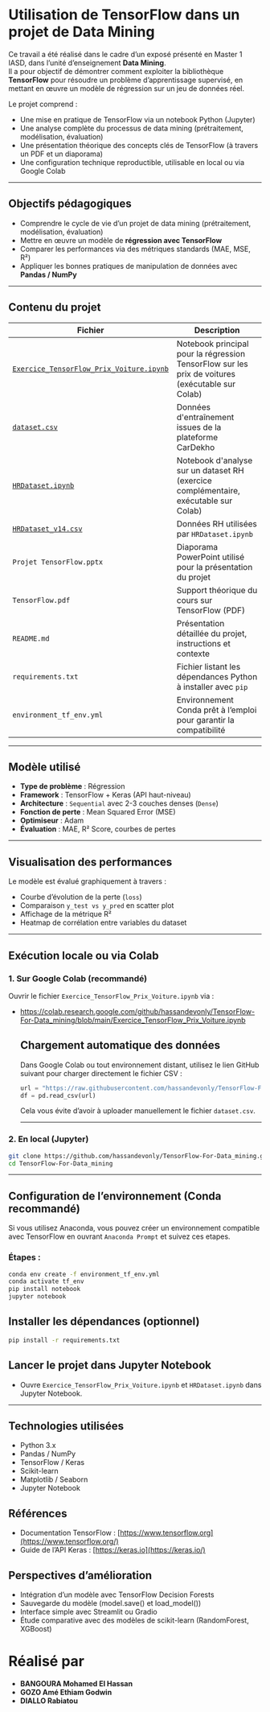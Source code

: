 # Utilisation de TensorFlow dans un projet de Data Mining

Ce travail a été réalisé dans le cadre d’un exposé présenté en Master 1 IASD, dans l’unité d’enseignement **Data Mining**.  
Il a pour objectif de démontrer comment exploiter la bibliothèque **TensorFlow** pour résoudre un problème d’apprentissage supervisé, en mettant en œuvre un modèle de régression sur un jeu de données réel.

Le projet comprend :
- Une mise en pratique de TensorFlow via un notebook Python (Jupyter)
- Une analyse complète du processus de data mining (prétraitement, modélisation, évaluation)
- Une présentation théorique des concepts clés de TensorFlow (à travers un PDF et un diaporama)
- Une configuration technique reproductible, utilisable en local ou via Google Colab
---
## Objectifs pédagogiques

- Comprendre le cycle de vie d’un projet de data mining (prétraitement, modélisation, évaluation)
- Mettre en œuvre un modèle de **régression avec TensorFlow**
- Comparer les performances via des métriques standards (MAE, MSE, R²)
- Appliquer les bonnes pratiques de manipulation de données avec **Pandas / NumPy**

---

## Contenu du projet

| Fichier | Description |
|--------|-------------|
| [`Exercice_TensorFlow_Prix_Voiture.ipynb`](https://colab.research.google.com/github/hassandevonly/TensorFlow-For-Data_mining/blob/main/Exercice_TensorFlow_Prix_Voiture.ipynb) | Notebook principal pour la régression TensorFlow sur les prix de voitures (exécutable sur Colab) |
| [`dataset.csv`](https://raw.githubusercontent.com/hassandevonly/TensorFlow-For-Data_mining/main/dataset.csv) | Données d'entraînement issues de la plateforme CarDekho |
| [`HRDataset.ipynb`](https://colab.research.google.com/github/hassandevonly/TensorFlow-For-Data_mining/blob/main/HRDataset.ipynb) | Notebook d'analyse sur un dataset RH (exercice complémentaire, exécutable sur Colab) |
| [`HRDataset_v14.csv`](https://raw.githubusercontent.com/hassandevonly/TensorFlow-For-Data_mining/main/HRDataset_v14.csv) | Données RH utilisées par `HRDataset.ipynb` |
| `Projet TensorFlow.pptx` | Diaporama PowerPoint utilisé pour la présentation du projet |
| `TensorFlow.pdf` | Support théorique du cours sur TensorFlow (PDF) |
| `README.md` | Présentation détaillée du projet, instructions et contexte |
| `requirements.txt` | Fichier listant les dépendances Python à installer avec `pip` |
| `environment_tf_env.yml` | Environnement Conda prêt à l’emploi pour garantir la compatibilité |



---

## Modèle utilisé

- **Type de problème** : Régression
- **Framework** : TensorFlow + Keras (API haut-niveau)
- **Architecture** : `Sequential` avec 2-3 couches denses (`Dense`)
- **Fonction de perte** : Mean Squared Error (MSE)
- **Optimiseur** : Adam
- **Évaluation** : MAE, R² Score, courbes de pertes

---

## Visualisation des performances

Le modèle est évalué graphiquement à travers :

- Courbe d’évolution de la perte (`loss`)
- Comparaison `y_test vs y_pred` en scatter plot
- Affichage de la métrique R²
- Heatmap de corrélation entre variables du dataset

---

## Exécution locale ou via Colab

### 1. Sur Google Colab (recommandé)

Ouvrir le fichier `Exercice_TensorFlow_Prix_Voiture.ipynb` via :  
- https://colab.research.google.com/github/hassandevonly/TensorFlow-For-Data_mining/blob/main/Exercice_TensorFlow_Prix_Voiture.ipynb
    
    ## Chargement automatique des données
    
    Dans Google Colab ou tout environnement distant, utilisez le lien GitHub suivant pour charger directement le fichier CSV :
    
    ```python
    url = "https://raw.githubusercontent.com/hassandevonly/TensorFlow-For-Data_mining/main/dataset.csv"
    df = pd.read_csv(url)
    ```
    
    Cela vous évite d’avoir à uploader manuellement le fichier `dataset.csv`.
    
    ---

### 2. En local (Jupyter)

```bash
git clone https://github.com/hassandevonly/TensorFlow-For-Data_mining.git
cd TensorFlow-For-Data_mining
```
---

## Configuration de l’environnement (Conda recommandé)

Si vous utilisez Anaconda, vous pouvez créer un environnement compatible avec TensorFlow en ouvrant `Anaconda Prompt` et suivez ces etapes.

### Étapes :
```bash
conda env create -f environment_tf_env.yml
conda activate tf_env
pip install notebook
jupyter notebook
```

## Installer les dépendances (optionnel)
```bash
pip install -r requirements.txt
```
## Lancer le projet dans Jupyter Notebook
- Ouvre `Exercice_TensorFlow_Prix_Voiture.ipynb` et `HRDataset.ipynb` dans Jupyter Notebook.
---
## Technologies utilisées
- Python 3.x
- Pandas / NumPy
- TensorFlow / Keras
- Scikit-learn
- Matplotlib / Seaborn
- Jupyter Notebook

## Références
- Documentation TensorFlow : [https://www.tensorflow.org](https://www.tensorflow.org/)
- Guide de l’API Keras : [https://keras.io](https://keras.io/)

## Perspectives d’amélioration
- Intégration d’un modèle avec TensorFlow Decision Forests
- Sauvegarde du modèle (model.save() et load_model())
- Interface simple avec Streamlit ou Gradio
- Étude comparative avec des modèles de scikit-learn (RandomForest, XGBoost)

# Réalisé par
- **BANGOURA Mohamed El Hassan**
- **GOZO Amé Ethiam Godwin**
- **DIALLO Rabiatou**



